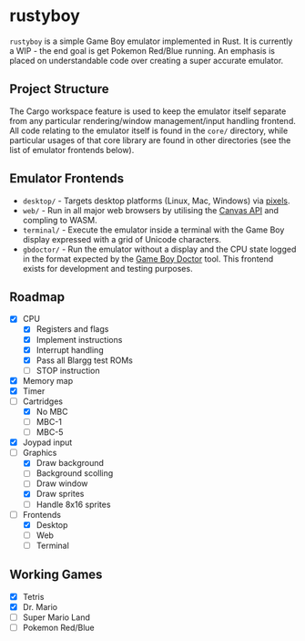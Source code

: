 # rustyboy

`rustyboy` is a simple Game Boy emulator implemented in Rust. It is currently a WIP - the end goal is get Pokemon Red/Blue running. An emphasis is placed on understandable code over creating a super accurate emulator.

## Project Structure

The Cargo workspace feature is used to keep the emulator itself separate from any particular rendering/window management/input handling frontend. All code relating to the emulator itself is found in the `core/` directory, while particular usages of that core library are found in other directories (see the list of emulator frontends below).

## Emulator Frontends

* `desktop/` - Targets desktop platforms (Linux, Mac, Windows) via [pixels](https://github.com/parasyte/pixels).
* `web/` - Run in all major web browsers by utilising the [Canvas API](https://developer.mozilla.org/en-US/docs/Web/API/Canvas_API) and compling to WASM.
* `terminal/` - Execute the emulator inside a terminal with the Game Boy display expressed with a grid of Unicode characters.
* `gbdoctor/` - Run the emulator without a display and the CPU state logged in the format expected by the [Game Boy Doctor](https://robertheaton.com/gameboy-doctor/) tool. This frontend exists for development and testing purposes.

## Roadmap

* [x] CPU
  * [x] Registers and flags
  * [x] Implement instructions
  * [x] Interrupt handling
  * [x] Pass all Blargg test ROMs
  * [ ] STOP instruction
* [x] Memory map
* [x] Timer
* [ ] Cartridges
  * [x] No MBC
  * [ ] MBC-1
  * [ ] MBC-5
* [x] Joypad input
* [ ] Graphics
  * [x] Draw background
  * [ ] Background scolling
  * [ ] Draw window
  * [x] Draw sprites
  * [ ] Handle 8x16 sprites
* [ ] Frontends
  * [x] Desktop
  * [ ] Web
  * [ ] Terminal

## Working Games

* [x] Tetris
* [x] Dr. Mario
* [ ] Super Mario Land
* [ ] Pokemon Red/Blue
